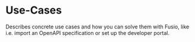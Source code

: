 
# Use-Cases

Describes concrete use cases and how you can solve them with Fusio, like i.e. import an OpenAPI specification or set up
the developer portal.
